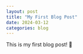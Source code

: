 ```yaml
---
layout: post
title: "My First Blog Post"
date: 2024-03-12
categories: blog
---
```


This is my first blog post! 🎉
